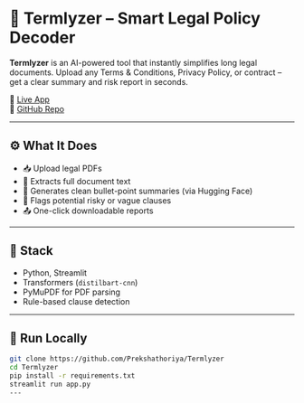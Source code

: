 # 📄 Termlyzer – Smart Legal Policy Decoder

**Termlyzer** is an AI-powered tool that instantly simplifies long legal documents. Upload any Terms & Conditions, Privacy Policy, or contract – get a clear summary and risk report in seconds.

🔗 [Live App](https://termlyzer-cj2xp5ug9wadmctbmvrmdm.streamlit.app/)  
📂 [GitHub Repo](https://github.com/Prekshathoriya/Termlyzer)

---

## ⚙️ What It Does

- 📥 Upload legal PDFs
- 📃 Extracts full document text
- 🧠 Generates clean bullet-point summaries (via Hugging Face)
- 🚨 Flags potential risky or vague clauses
- 📤 One-click downloadable reports

---

## 🚀 Stack

- Python, Streamlit  
- Transformers (`distilbart-cnn`)  
- PyMuPDF for PDF parsing  
- Rule-based clause detection

---

## 🧪 Run Locally

```bash
git clone https://github.com/Prekshathoriya/Termlyzer
cd Termlyzer
pip install -r requirements.txt
streamlit run app.py
---

